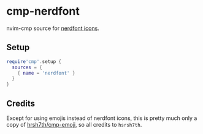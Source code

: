 # cmp-nerdfont

nvim-cmp source for [nerdfont icons](https://www.nerdfonts.com/cheat-sheet). 

## Setup

```lua
require'cmp'.setup {
  sources = {
    { name = 'nerdfont' }
  }
}
```

## Credits

Except for using emojis instead of nerdfont icons, this is pretty much only a copy of [hrsh7th/cmp-emoji](https://github.com/hrsh7th/cmp-emoji), so all credits to `hsrsh7th`.

